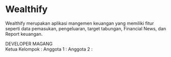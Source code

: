 # Wealthify
Wealthify merupakan aplikasi mangemen keuangan yang memiliki fitur seperti data pemasukan, pengeluaran, target tabungan, Financial News, dan Report keuangan.

DEVELOPER MAGANG <br>
Ketua Kelompok :
Anggota 1 :
Anggota 2 :
